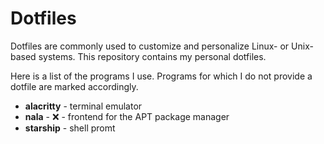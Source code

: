 # Dotfiles

Dotfiles are commonly used to customize and personalize Linux- or Unix-based systems. This repository contains my personal dotfiles.

Here is a list of the programs I use. Programs for which I do not provide a dotfile are marked accordingly.

* __alacritty__ - terminal emulator
* __nala__ - :x: -  frontend for the APT package manager
* __starship__ - shell promt
